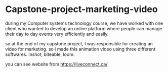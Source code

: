 # Capstone-project-marketing-video
during my Computer systems technology course, we have worked with one client who wanted to develop an online platform where people can manage their day to day events very efficiently and easily.

so at the end of my capstone project, I was responsible for creating an video for marketing. so i made this animation video using three different softwares. Inshot, biteable, loom.

you can see website from https://liveconnect.ca/

